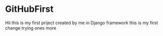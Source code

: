 # GitHubFirst
Hii 
this is my first priject created by me in Django framework
this is my first change
trying ones more
